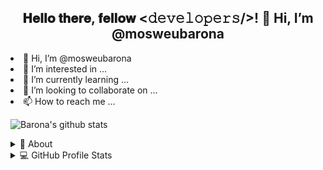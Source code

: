 <div align="center">
<h2> 𝐇𝐞𝐥𝐥𝐨 𝐭𝐡𝐞𝐫𝐞, 𝐟𝐞𝐥𝐥𝐨𝐰 <𝚍𝚎𝚟𝚎𝚕𝚘𝚙𝚎𝚛𝚜/>! 👋 Hi, I’m @mosweubarona </h2>
</div

- 👋 Hi, I’m @mosweubarona
- 👀 I’m interested in ...
- 🌱 I’m currently learning ...
- 💞️ I’m looking to collaborate on ...
- 📫 How to reach me ...

<!---
mosweubarona/mosweubarona is a ✨ special ✨ repository because its `README.md` (this file) appears on your GitHub profile.
You can click the Preview link to take a look at your changes.
--->
![Barona's github stats](https://github-readme-stats.vercel.app/api?username=mosweubarona&show_icons=true&theme=dark)

<details>
  <summary>🧮 About</summary>
<div>
<samp>
<h2 align="center">About My Account</h2>
 <p align="center">
  <a href="github.com/mosweubarona" target="blank"><img align="center" 
     src="https://komarev.com/ghpvc/?username=mosweubarona&style=for-the-badge&label=PROFILE+VIEWS" height="25"
     alt="views count" /></a>
  <a href="https://mosweubarona.github.io/mosweubarona/"><img align="center" 
     src="https://img.shields.io/website?down_message=offline&style=for-the-badge&up_message=online&url=https%3A%2F%2Fmosweubarona.github.io%2Fmosweubarona%2F" height="25"
     alt="website" /></a>
  </p>
  <p align="center">
  <a href="https://www.codefactor.io/repository/github/mosweubarona/mosweubarona/overview/main"><img align="center"
     src="https://www.codefactor.io/repository/github/mosweubarona/mosweubarona/badge/main" height="25"
     alt="CodeFactor" /></a>
  <a href="github.com/mosweubarona" target="blank"><img align="center" 
     src="https://github.com/mosweubarona/mosweubarona/actions/workflows/pages/pages-build-deployment/badge.svg" height="25"
     alt="page built"/></a>
  </p>
 <p align="center">
  <a href="github.com/mosweubarona" target="blank"><img align="center" 
     src="https://img.shields.io/github/license/mosweubarona/mosweubarona?color=purple&style=for-the-badge" height="25"
     alt="lisense" /></a>
  <a href="github.com/mosweuarona"><img align="center"
     src="https://forthebadge.com/images/badges/works-on-my-machine.svg" height="25"
     alt="work on my machine" /></a>
 </p>
 </samp>
</div>
</details>

<details> 
  <summary>💻 GitHub Profile Stats</summary>
  <div>
  <samp>
    <h2 align="center"> Github stats </h2>
      <br/>
    <details open>
  <summary><h3>Languages</h3></summary>
            <p align="center">
        <a href="https://github.com/mosweubarona/">
          <img src="https://github-readme-stats.vercel.app/api/top-langs/?username=mosweubarona&langs_count=6&theme=gruvbox&layout=compact&hide_border=true"
          alt="mosweubarona :: overall Top Langs " /></a>
      </p>
        <p align="center">
          <a href="https://github.com/mosweubarona/">
          <img width="45%" src="https://github-profile-summary-cards.vercel.app/api/cards/repos-per-language?username=mosweubarona&theme=gruvbox&layout=compact&hide_border=true"
          alt="mosweubarona :: Top Langs by repo" />
          <img width="45%" src="https://github-profile-summary-cards.vercel.app/api/cards/most-commit-language?username=mosweubarona&theme=gruvbox&layout=compact&hide_border=true"
          alt="mosweubarona :: Top Langs by commit" />
          </a>
        </p>
    </details>
